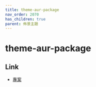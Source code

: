 ```yaml
---
title: theme-aur-package
nav_order: 2070
has_children: true
parent: 佈景主題
---
```



# theme-aur-package


## Link

* [專案](https://github.com/samwhelp/ezarcher-adjustment/tree/main/prototype/theme)
